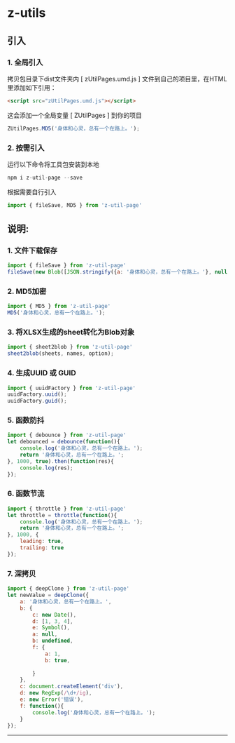 # __z-utils__

## 引入

### 1. 全局引入

拷贝包目录下dist文件夹内 [ zUtilPages.umd.js ] 文件到自己的项目里，在HTML里添加如下引用：

``` html
<script src="zUtilPages.umd.js"></script>
```

这会添加一个全局变量 [ ZUtilPages ] 到你的项目

``` javascript
ZUtilPages.MD5('身体和心灵，总有一个在路上。');
```

### 2. 按需引入

运行以下命令将工具包安装到本地

``` javascript
npm i z-util-page --save
```

根据需要自行引入

``` javascript
import { fileSave, MD5 } from 'z-util-page'
```

## 说明:

### 1. 文件下载保存

``` javascript
import { fileSave } from 'z-util-page'
fileSave(new Blob([JSON.stringify({a: '身体和心灵，总有一个在路上。'}, null, 2)], {type : 'application/json'}), 'test.json');
```

### 2. MD5加密

``` javascript
import { MD5 } from 'z-util-page'
MD5('身体和心灵，总有一个在路上。');
```

### 3.  将XLSX生成的sheet转化为Blob对象

``` javascript
import { sheet2blob } from 'z-util-page'
sheet2blob(sheets, names, option);
```

### 4.  生成UUID  或  GUID

``` javascript
import { uuidFactory } from 'z-util-page'
uuidFactory.uuid();
uuidFactory.guid();
```

### 5. 函数防抖

``` javascript
import { debounce } from 'z-util-page'
let debounced = debounce(function(){
    console.log('身体和心灵，总有一个在路上。');
    return '身体和心灵，总有一个在路上。';
}, 1000, true).then(function(res){
    console.log(res);
});
```

### 6. 函数节流

``` javascript
import { throttle } from 'z-util-page'
let throttle = throttle(function(){
    console.log('身体和心灵，总有一个在路上。');
    return '身体和心灵，总有一个在路上。';
}, 1000, {
    leading: true,
    trailing: true
});
```

### 7. 深拷贝

``` javascript
import { deepClone } from 'z-util-page'
let newValue = deepClone({
    a: '身体和心灵，总有一个在路上。',
    b: {
        c: new Date(),
        d: [1, 3, 4],
        e: Symbol(),
        a: null,
        b: undefined,
        f: {
            a: 1,
            b: true,
            
        }
    },
    c: document.createElement('div'),
    d: new RegExp(/\d+/ig),
    e: new Error('错误'),
    f: function(){
        console.log('身体和心灵，总有一个在路上。');
    }
});
```



---
### 

#### 